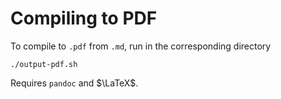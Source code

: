 # Compiling to PDF
To compile to `.pdf` from `.md`, run in the corresponding directory

```console
./output-pdf.sh
```

Requires `pandoc` and $\LaTeX$. 
